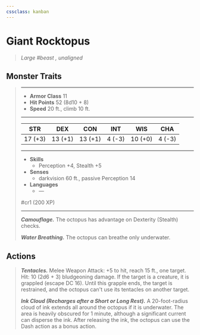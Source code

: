 ```yaml
---
cssclass: kanban
---
```


# Giant Rocktopus
>*Large #beast , unaligned*
## Monster Traits
>___
>- **Armor Class** 11
>- **Hit Points** 52 (8d10 + 8)
>- **Speed** 20 ft., climb 10 ft.
>___
>|STR|DEX|CON|INT|WIS|CHA|
>|:---:|:---:|:---:|:---:|:---:|:---:|
>|17 (+3)|13 (+1)|13 (+1)|4 (-3)|10 (+0)|4 (-3)|
>___
>- **Skills**
>	 - Perception +4, Stealth +5
>- **Senses**
>	 - darkvision 60 ft., passive Perception 14
>- **Languages**
>	 - —
>
> #cr1 (200 XP)
>___
>***Camouflage.*** The octopus has advantage on Dexterity (Stealth) checks.  
>
>***Water Breathing.*** The octopus can breathe only underwater.  
>
## Actions
>***Tentacles.*** Melee Weapon Attack: +5 to hit, reach 15 ft., one target. Hit: 10 (2d6 + 3) bludgeoning damage. If the target is a creature, it is grappled (escape DC 16). Until this grapple ends, the target is restrained, and the octopus can't use its tentacles on another target.  
>
>***Ink Cloud (Recharges after a Short or Long Rest).*** A 20-foot-radius cloud of ink extends all around the octopus if it is underwater. The area is heavily obscured for 1 minute, although a significant current can disperse the ink. After releasing the ink, the octopus can use the Dash action as a bonus action.